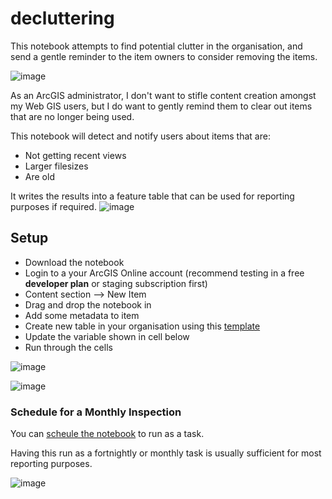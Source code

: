 # decluttering
This notebook attempts to find potential clutter in the organisation, and send a gentle reminder to the item owners to consider removing the items. 

![image](https://user-images.githubusercontent.com/2769383/126947526-25ac0ad7-ee03-4d99-b6c1-7e08b555a325.png)


As an ArcGIS administrator, I don't want to stifle content creation amongst my Web GIS users, but I do want to gently remind them to clear out items that are no longer being used. 

This notebook will detect and notify users about items that are:

* Not getting recent views
* Larger filesizes
* Are old

It writes the results into a feature table that can be used for reporting purposes if required.
![image](https://user-images.githubusercontent.com/2769383/126941980-25d64e35-6820-4a92-a638-ba7ea529ee62.png)

## Setup

* Download the notebook
* Login to a your ArcGIS Online account (recommend testing in a free **developer plan** or staging subscription first)
* Content section --> New Item
* Drag and drop the notebook in
* Add some metadata to item
* Create new table in your organisation using this [template](https://esriau.maps.arcgis.com/home/item.html?id=5652d25a937b4caf81e3be82ef8abe30)
* Update the variable shown in cell below 
* Run through the cells

![image](https://user-images.githubusercontent.com/2769383/126948124-937518fb-e039-46bb-9ef8-75bba3e31288.png)


![image](https://user-images.githubusercontent.com/2769383/126859298-11fc1d12-a4b2-4745-9161-0ce711dd21ba.png)

### Schedule for a Monthly Inspection

You can [scheule the notebook](https://doc.arcgis.com/en/arcgis-online/create-maps/prepare-a-notebook-for-automated-execution.htm) to run as a task.

Having this run as a fortnightly or monthly task is usually sufficient for most reporting purposes.

![image](https://user-images.githubusercontent.com/2769383/126923425-4830989c-7696-4e5e-9de4-3ce8d97a76dc.png)

